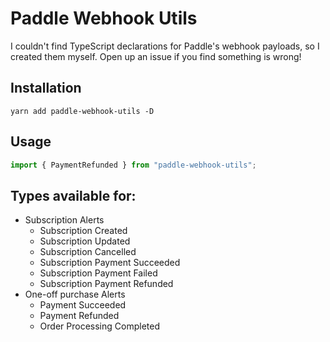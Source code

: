 # Paddle Webhook Utils

I couldn't find TypeScript declarations for Paddle's webhook payloads, so I created them myself. Open up an issue if you find something is wrong!

## Installation

```
yarn add paddle-webhook-utils -D
```

## Usage

```ts
import { PaymentRefunded } from "paddle-webhook-utils";
```

## Types available for:

- Subscription Alerts
  - Subscription Created
  - Subscription Updated
  - Subscription Cancelled
  - Subscription Payment Succeeded
  - Subscription Payment Failed
  - Subscription Payment Refunded
- One-off purchase Alerts
  - Payment Succeeded
  - Payment Refunded
  - Order Processing Completed
